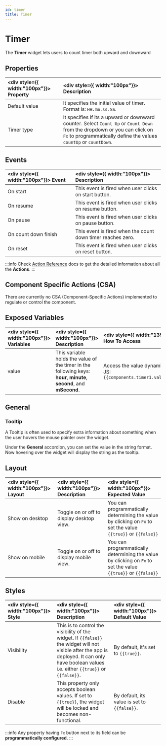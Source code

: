```yaml
---
id: timer
title: Timer
---
```

# Timer

The **Timer** widget lets users to count timer both upward and downward

<div>

## Properties

| <div style={{ width:"100px"}}> Property </div>     | <div style={{ width:"100px"}}> Description </div> |
|:----------- |:----------- | 
| Default value | It specifies the initial value of timer. Format is: `HH.mm.ss.SS`. |
| Timer type | It specifies If its a upward or downward counter. Select `Count Up` or `Count Down` from the dropdown or you can click on `Fx` to programmatically define the values `countUp` or `countDown`. |

</div>

<div>

## Events

| <div style={{ width:"100px"}}> Event </div>     | <div style={{ width:"100px"}}> Description </div> |
|:----------- |:----------- | 
| On start | This event is fired when user clicks on start button. |
| On resume | This event is fired when user clicks on resume button. |
| On pause | This event is fired when user clicks on pause button. |
| On count down finish | This event is fired when the count down timer reaches zero. |
| On reset | This event is fired when user clicks on reset button. |

:::info
Check [Action Reference](/docs/category/actions-reference) docs to get the detailed information about all the **Actions**.
:::

</div>

<div>

## Component Specific Actions (CSA)

There are currently no CSA (Component-Specific Actions) implemented to regulate or control the component.

</div>

<div>

## Exposed Variables

| <div style={{ width:"100px"}}> Variables </div>   | <div style={{ width:"100px"}}> Description </div> | <div style={{ width:"135px"}}> How To Access </div> |
|:----------- |:----------- |:-------- |
| value | This variable holds the value of the timer in the following keys: **hour**, **minute**, **second**, and **mSecond**.| Access the value dynamically using JS: `{{components.timer1.value.second}}`|

</div>

<div>

## General
### Tooltip

A Tooltip is often used to specify extra information about something when the user hovers the mouse pointer over the widget.

Under the <b>General</b> accordion, you can set the value in the string format. Now hovering over the widget will display the string as the tooltip.

</div>

<div>

## Layout

|  <div style={{ width:"100px"}}> Layout </div> |  <div style={{ width:"100px"}}> Description </div> |  <div style={{ width:"100px"}}> Expected Value </div>|
|:----- |:---------  |:------------- |
| Show on desktop | Toggle on or off to display desktop view. | You can programmatically determining the value by clicking on `Fx` to set the value `{{true}}` or `{{false}}` |
| Show on mobile  | Toggle on or off to display mobile view.  | You can programmatically determining the value by clicking on `Fx` to set the value `{{true}}` or `{{false}}` |

</div>

<div>

## Styles

|  <div style={{ width:"100px"}}> Style </div> |  <div style={{ width:"100px"}}> Description </div> |  <div style={{ width:"100px"}}> Default Value </div>|
|:----- |:---------  |:------------- |
| Visibility | This is to control the visibility of the widget. If `{{false}}` the widget will not visible after the app is deployed. It can only have boolean values i.e. either `{{true}}` or `{{false}}`. | By default, it's set to `{{true}}`. |
| Disable | This property only accepts boolean values. If set to `{{true}}`, the widget will be locked and becomes non-functional. | By default, its value is set to `{{false}}`. |

:::info
Any property having `Fx` button next to its field can be **programmatically configured**.
:::

</div>